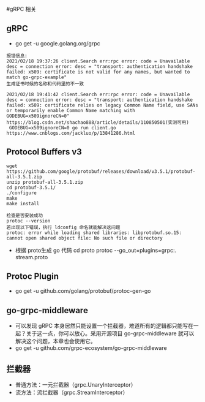 #gRPC 相关

## gRPC
* go get -u google.golang.org/grpc
```
报错信息:
2021/02/18 19:37:26 client.Search err:rpc error: code = Unavailable desc = connection error: desc = "transport: authentication handshake failed: x509: certificate is not valid for any names, but wanted to match go-grpc-example"
生成证书时候的名称和代码里的不一致

2021/02/18 19:41:42 client.Search err:rpc error: code = Unavailable desc = connection error: desc = "transport: authentication handshake failed: x509: certificate relies on legacy Common Name field, use SANs or temporarily enable Common Name matching with GODEBUG=x509ignoreCN=0"
https://blog.csdn.net/shachao888/article/details/110850501(实测可用)
 GODEBUG=x509ignoreCN=0 go run client.go
https://www.cnblogs.com/jackluo/p/13841286.html
```

## Protocol Buffers v3
```
wget https://github.com/google/protobuf/releases/download/v3.5.1/protobuf-all-3.5.1.zip
unzip protobuf-all-3.5.1.zip
cd protobuf-3.5.1/
./configure
make
make install

检查是否安装成功
protoc --version
若出现以下错误，执行 ldconfig 命名就能解决这问题
protoc: error while loading shared libraries: libprotobuf.so.15: cannot open shared object file: No such file or directory
```
* 根据 proto生成 go 代码
cd proto
protoc --go_out=plugins=grpc:. stream.proto

## Protoc Plugin
* go get -u github.com/golang/protobuf/protoc-gen-go

##  go-grpc-middleware
* 可以发现 gRPC 本身居然只能设置一个拦截器，难道所有的逻辑都只能写在一起？关于这一点，你可以放心。采用开源项目 go-grpc-middleware 就可以解决这个问题，本章也会使用它。
* go get -u github.com/grpc-ecosystem/go-grpc-middleware

## 拦截器
* 普通方法：一元拦截器（grpc.UnaryInterceptor）
* 流方法：流拦截器（grpc.StreamInterceptor）
